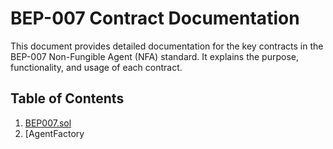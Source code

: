 # BEP-007 Contract Documentation

This document provides detailed documentation for the key contracts in the BEP-007 Non-Fungible Agent (NFA) standard. It explains the purpose, functionality, and usage of each contract.

## Table of Contents

1. [BEP007.sol](#bep007sol)
2. [AgentFactory